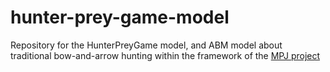# hunter-prey-game-model
Repository for the HunterPreyGame model, and ABM model about traditional bow-and-arrow hunting within the framework of the [MPJ project](https://mpj.uni-koeln.de/)
